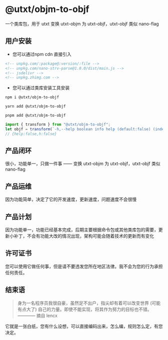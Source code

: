 # @utxt/objm-to-objf

一个类库包，用于 utxt 变换 utxt-objm 为 utxt-objf，utxt-objf 类似 nano-flag 
## 用户安装

- 您可以通过npm cdn 直接引入

```html
<!-- unpkg.com/:package@:version/:file -->
<!-- unpkg.com/nano-strv-parse@1.0.0/dist/main.js -->
<!-- jsdelivr -->
<!-- unpkg.zhimg.com -->
```

- 您可以通过类库安装工具安装

```bash
npm i @utxt/objm-to-objf
```

```bash
yarn add @utxt/objm-to-objf
```

```bash
pnpm add @utxt/objm-to-objf
```

```ts
import { transform } from "@utxt/objm-to-objf";
let objf = transform(`-h,--help boolean info help (default:false) (index:-1) (optional:false)`);
// {help:false,h:false}
```

## 产品闭环

很小，功能单一，只做一件事 —— 变换 utxt-objm 为 utxt-objf，utxt-objf 类似 nano-flag 

## 产品运维

因为功能简单，决定了它的开发速度，更新速度，问题速度不会很慢

## 产品计划

因为功能单一，功能已经基本完成，后期主要根据命令包或其他类库包的需要，更新小补丁，不会有功能大改的情况出现，架构可能会随着技术的更新而有变化

## 许可证书

您可以使用它做任何事，但是请不要违发您所在地区法律。我不会为您的行为承担任何责任。

## 结束语

> 身为一名程序员我很自豪，虽然足不出户，指尖却有着可以改变世界 (可能有点大了) 自己的力量。即使不能实现，将其作为努力的目标也不错。———— 摘自 lencx

它就是一张白纸，您有什么设想，可以直接编码出来，怎么编，规则怎么定，有您决定。
